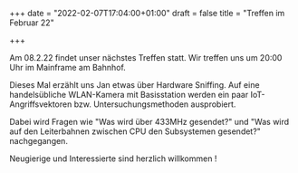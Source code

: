 +++ 
date = "2022-02-07T17:04:00+01:00" 
draft = false 
title = "Treffen im Februar 22"

+++

Am 08.2.22 findet unser nächstes Treffen statt. Wir treffen uns um 20:00 Uhr im Mainframe am Bahnhof.

Dieses Mal erzählt uns Jan etwas über Hardware Sniffing. Auf eine handelsübliche WLAN-Kamera mit Basisstation werden ein paar IoT-Angriffsvektoren bzw. Untersuchungsmethoden ausprobiert. 

Dabei wird Fragen wie "Was wird über 433MHz gesendet?" und "Was wird auf den Leiterbahnen zwischen CPU den Subsystemen gesendet?" nachgegangen.

Neugierige und Interessierte sind herzlich willkommen !

